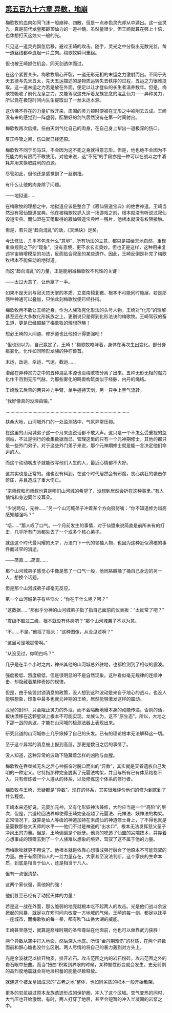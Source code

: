 ## [第五百九十六章 异数，地崩](https://www.xxbiquge.com/11_11207/9203046.html)


  梅歌牧的血肉如同飞沫一般崩碎、四散，但是一点赤色灵光却从中遁出。这一点灵光，真是前代龙皇那巅顶仙力的一道神髓。虽然量很少，但王崎就算在强上十倍，也休想打灭这烛火一般的光。

  只见这一道灵光飘忽后移，避过王崎的攻击。随手，灵光之中分裂出无数光丝，每一道丝线都牵连起一片血肉。梅歌牧瞬间重组。

  但也被王崎抓住机会，同天剑透体而过。

  在这个紧要关头，梅歌牧眉心开裂，一道无形无相的末运之力激射而出。不同于先天五德与先天五太，先天五运描述的是物质运转失去秩序的过程，五运之力很难提取。这一道末运之力若是放在外面，便足以让才登仙的长生者温养数年。但是，梅歌牧吸收了前代龙皇之力，又能驾驭这充斥着龙族怨念的混乱仙力——异种灵力，所以竟在极短时间内生生提取出了一丝末运本源。

  这仿佛不存在的力量扩散开来，周围的灵力顿时便被在无形之中被削去五成。王崎没有来的感觉到一阵虚弱，酝酿好的剑气居然没有在第一时间射出。

  梅歌牧再次后撤，任由天剑气化自己的肉身，在自己身上犁出一道极深的伤口。

  反正呼吸之间，伤口就已经还原。

  梅歌牧不同于司马珏，不会因为这不死之身就得意忘形。但是，他也绝不会因为不死能力的有限而不敢使用。对他来说，这“不死”的手段亦是一种可以在战斗之中消耗并用来换取胜利的资源。

  尽管如此，但他还是感觉到了一丝别扭。

  有什么让他的肉身除了问题。

  ——地狱道……

  在梅歌牧的理想之中，地狱道应该是整合了《寂仙毁道宝典》的绝世神道。王崎当然没有寂仙毁道宝典。他在被梅歌牧抓入这一场游戏之前，根本就没有听说过寂仙毁道宝典。而仙盟在天萳取得的寂仙毁道宝典唯一残片，他根本就没有权限接触。

  但是，若只是“趋向混乱”的话，《天熵诀》足矣。

  今法修法，几乎不包含什么“意境”，所有功法的立意，都只是描绘天地自然，重现重重规则之下的“现象”，没有意境，更不求玄玄奥妙。但也正是这样，这种用来复述宇宙熵增模型的功法，反而贴合寂圣的某些遗作。因此，王崎反倒是补完了梅歌牧根本不能催动的地狱道。

  而这“趋向混乱”的力量，正是能削减梅歌牧不死性的关键！

  ——太过大意了，让他赢了一手。

  如果不是天剑与寂灭焚天掌的本质、立意南辕北辙，根本不可能同时施展，若是那两种神通可以叠加，只怕此刻梅歌牧便已经扑街。

  梅歌牧再不敢让王崎近身。作为人族攻克化形法的头号人物，王崎对“化形”的理解甚至还在大多数化形妖族之上，更别说只是得到化形法诀的梅歌牧。王崎驾驭的畜生道，更是已经超越了梅歌牧的理想范畴！

  想必王崎的人间道、修罗道也比他预计得更强吧！

  “但也别以为，自己赢定了，王崎！”梅歌牧咆哮着，身体在再次生出变化。部分身躯雾化，化作如同畸形龙族的狰狞兽首。

  末运，劫运，杀运，气运，截运……

  潜藏在异种灵力之中的五种混乱本源也没梅歌牧分离了出来。五种无形无相的魔力化作千百到无形气脉，为那些雾化的畸兽构筑类似于经脉、内丹的绳结。

  王崎散去后背的两只神力手臂，单手握持天剑，另一只手上黑气流转。

  “我好像真的没理由输。”

  ……………………………………………………………………………………

  扶桑大地，山河城外门的一处监测站中，气氛异常压抑。

  在这里的山河城弟子这一个月来连说话都不敢大声。这只是一个不怎么受重视的监测站，不过是例行的收集数据而已，管理这里的只有一个元神期修士，其他的都只是一些外门弟子。对于这些外门弟子来说，那个元神期修士就是能一言决定他们命运的人。

  而这个动动嘴皮子就能改写他们人生的人，最近心情都不大好。

  这其实也是正常的。谁也没有料到，在这个时代居然会有邪魔，丧心病狂的袭击尔蔚庄，并且造成了重大伤亡。

  “宗师叔和司师叔也算是咱们山河城的希望了，没想到居然会折在这种事里。”有人悄悄和身边同伴咬耳朵。

  “少说两句，元神……”另一个山河城弟子冲着某个方向努努嘴：“你不知道修为越高感知越强吗？”

  “唔……”那人叹了口气。一个月前发生的事情，对于仙盟来说简直是前所未有的打击，几乎所有门派都失去了一个或多个核心弟子。

  就连这个时代最闪耀的天才，万法门下一代的领袖人物，也因为这种近似滑稽的事件而过早的消逝。

  ——简直……简直……

  那个山河城弟子感觉心中像是憋了一口气一般，他同胳膊捅了捅自己身边的另一人，想换个话题。

  但是那个山河城弟子却毫无反应。

  第一个山河城弟子有些恼火：“你在干什么呢？喂？”

  “这数据……”那似乎分神的山河城弟子指了指自己面前的仪表板：“太反常了吧？”

  “震级不超过二级，根本就没有体感吧？”那个山河城弟子不以为意。

  “不……不是。”他摇了摇头：“这种图像，从没见过啊？”

  “这里可是地震带啊。”

  “从没见过，你明白吗？”

  几乎是在半个小时之内，神州其他的山河城总外驻地，也都检测到了相似的震波。

  强度极低、烈度极低，但是很明显的不是自然现象。这种看似毫无规律的连续冲击，却隐藏着某种奇妙的规律。

  但是，由于仙盟封锁消息的政策，没人想到这种波动是来自于地心的战斗。也没人能够想象，印象中最多也就元神期的王崎，居然能够激发这样的震动。

  龙皇的封印，只会阻止灵力的外泄，而不会隔断地幔本身的动能传递。否则的话，板块漂移在这颗星球上根本不可能实现。龙族认为，这不“原生态”。所以，大地之下那一战的余波，才能在山河城的检测法器上表现出来。

  研究此道的山河城修士几乎揪掉了自己的头发。已有的理论根本无法解释这一切。

  至于这个异常的消息被上报到高层，那更是数日之后的事情了。

  没人知道，这种异常的波动下隐藏着怎样的凶险与血腥。

  梅歌牧在吞噬掉无名之后心神振奋时脱口而出的“异数”，其实就是天眷遗族自己发明的一种定义。它特指那种完全脱离了元婴法构架，并且与所有已有体系格格不入、只有修炼者一个人遵从的体系，以及修炼这个体系的修行者。

  梅歌牧与王崎，无疑都是“异数”。现在的体系，其实很难评价他们的修为到底到了什么程度。

  王崎本来还好说，元婴加元神，又有化形妖神法兼修，大约应当是一个“高阶”的层次，但是，六道轮回法界却使得王崎完全超越了元婴法、元神法、妖神法的构架。正常情况下，就算是仙人等级的神道加持在未成仙的神道修士身上，了不得也就是圣婴教那些大天师的水平——他们不过是神道的“出水口”，根本无法发挥慈父圣子净风王的力量。但是，王崎偏偏是个妖孽。他真的吃透了仙盟的尖端技术，并靠着心想事成的馈赠去到了一个人族难以想象的境界，驾驭了这不属于他的力量。

  而梅歌牧就更不用说了。他根本就是依靠心想事成强行融合了他原本不可能驾驭的力量。由于有巅顶仙人的一丝力量存在，大家甚至没法判断，这个家伙的生命本质，到底是相当于仙人，还是相当于凡人。

  但有一点很清楚。

  这两个家伙强，真他妈的强！

  他们甚至已经有了动摇天体的力量！

  若是这一战在外面，那么脆弱的地壳就根本吃不起两人的攻击。光是他们战斗余波掀起的风暴，就足以在短时间内改变一方地域的气候。王崎的每一剑，都足以抹平一座城市，而梅歌牧的每一拳，都有吹飞山岳大湖的威能。

  王崎甚至感觉，就算是巅峰时期的圣帝尊站在他面前，他也可以单靠武力获胜！

  两个异数从空中打入地面，然后深入地底。所谓“金丹期难伤”的材质，在两个异数面前和酥心糖也没什么区别。两人尽情的将自己的暴力轰到对方头上。

  光是余波就足以排开物质，排开岩石。攻击范围之内的岩石粉碎，攻击范围之外的岩石眼中扭曲。而当“扭曲”积累到界限的时候，某种塑性形变就会发生。史无前例的高烈度地震就会将地层积蓄的能量尽数释放。

  就连这个被龙皇团成求的“古老之地”整体，也如同劣质的积木一般开始散架。

  更多的岩浆越过原本龙族遗迹形成的保护圈，冲入了这个区域。空气变热的同时，大气压也开始激增。有时，两人打穿了地层，甚至会短暂的冲入半凝固的岩浆之中。
